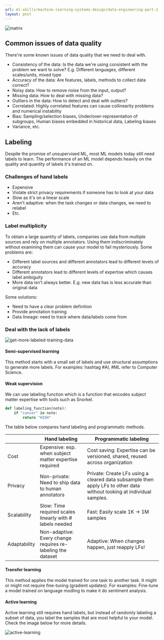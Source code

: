 ```yaml
---
url: ml-skills/machine-learning-systems-design/data-engineering-part-2
layout: post
---
```


![matrix][matrix]

## Common issues of data quality

There're some known issues of data quality that we need to deal with.

- Consistency of the data: Is the data we're using consistent with the problem we want to solve? E.g. Different languages, different scales/units, mixed type
- Accuracy of the data: Are features, labels, methods to collect data correct?
- Noisy data: How to remove noise from the input, output?
- Missing data: How to deal with missing data?
- Outliers in the data: How to detect and deal with outliers?
- Correlated: Highly correlated features can cause collinearity problems and numerical instability
- Bias: Sampling/selection biases, Under/over-representation of subgroups, Human biases embedded in historical data, Labeling biases
- Variance, etc.

## Labeling

Despite the promise of unsupervised ML, most ML models today still need labels to learn. The performance of an ML model depends heavily on the quality and quantity of labels it's trained on.

### Challenges of hand labels

- Expensive
- Violate strict privacy requirements if someone has to look at your data
- Slow as it's on a linear scale
- Aren't adaptive: when the task changes or data changes, we need to relabel
- Etc.

### Label multiplicity

To obtain a large quantity of labels, companies use data from multiple sources and rely on multiple annotators. Using them indiscriminately without examining them can cause your model to fail mysteriously. Some problems are:

- Different label sources and different annotators lead to different levels of accuracy
- Different annotators lead to different levels of expertise which causes label ambiguity
- More data isn't always better. E.g. new data has is less accurate than original data

Some solutions:

- Need to have a clear problem definition
- Provide annotation training
- Data lineage: need to track where data/labels come from

### Deal with the lack of labels

![get-more-labeled-training-data][get-more-labeled-training-data]

#### Semi-supervised learning

This method starts with a small set of labels and use structural assumptions to generate more labels. For examples: hashtag #AI, #ML refer to Computer Science.

#### Weak supervision

We can use labeling function which is a function that encodes subject matter expertise with tools such as Snorkel.

```python
def labeling_function(note):
    if "cancer" in note:
	    return "HIGH"
```

The table below compares hand labeling and programmatic methods.

|              | Hand labeling                                               | Programmatic labeling                                                                                                  |
| ------------ | ----------------------------------------------------------- | ---------------------------------------------------------------------------------------------------------------------- |
| Cost         | Expensive: esp. when subject matter expertise required      | Cost saving: Expertise can be versioned, shared, reused across organization                                            |
| Privacy      | Non-private: Need to ship data to human annotators          | Private: Create LFs using a cleared data subsample then apply LFs to other data without looking at individual samples. |
| Scalability  | Slow: Time required scales linearly with # labels needed    | Fast: Easily scale 1K -> 1M samples                                                                                    |
| Adaptability | Non-adaptive: Every change requires re-labeling the dataset | Adaptive: When changes happen, just reapply LFs!                                                                       |

#### Transfer learning

This method applies the model trained for one task to another task. It might or might not require fine-tuning (gradient updates). For examples: Fine-tune a model trained on language modling to make it do sentiment analysis.

#### Active learning

Active learning still requires hand labels, but instead of randomly labeling a subset of data, you label the samples that are most helpful to your model. Check the image below for more details.

![active-learning][active-learning]

<!-- MARKDOWN LINKS & IMAGES -->

[matrix]: /assets/images/ml-skills/machine-learning-systems-design/data-engineering-part-2/matrix.jpg
[get-more-labeled-training-data]: /assets/images/ml-skills/machine-learning-systems-design/data-engineering-part-2/get-more-labeled-training-data.png
[active-learning]: /assets/images/ml-skills/machine-learning-systems-design/data-engineering-part-2/active-learning.png
